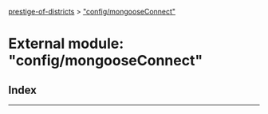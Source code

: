 [prestige-of-districts](../README.md) > ["config/mongooseConnect"](../modules/_config_mongooseconnect_.md)

# External module: "config/mongooseConnect"

## Index

---

